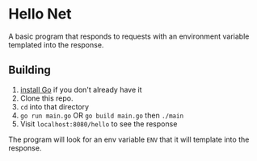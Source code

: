 # Hello Net

A basic program that responds to requests with an environment variable templated into the response.

## Building

1. [install Go](https://golang.org/doc/install) if you don't already have it
1. Clone this repo.
1. `cd` into that directory
1. `go run main.go` OR `go build main.go` then `./main`
1. Visit `localhost:8080/hello` to see the response

The program will look for an env variable `ENV` that it will template into the response.
